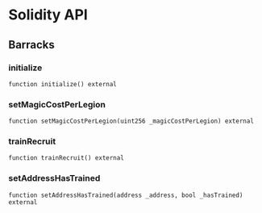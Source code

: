 # Solidity API

## Barracks

### initialize

```solidity
function initialize() external
```

### setMagicCostPerLegion

```solidity
function setMagicCostPerLegion(uint256 _magicCostPerLegion) external
```

### trainRecruit

```solidity
function trainRecruit() external
```

### setAddressHasTrained

```solidity
function setAddressHasTrained(address _address, bool _hasTrained) external
```

